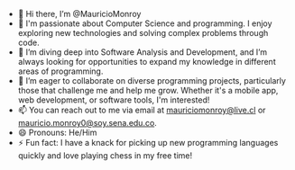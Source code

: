 - 👋 Hi there, I’m @MauricioMonroy
- 👀 I'm passionate about Computer Science and programming. I enjoy exploring new technologies and solving complex problems through code.
- 🌱 I’m diving deep into Software Analysis and Development, and I’m always looking for opportunities to expand my knowledge in different areas of programming.
- 💞️ I’m eager to collaborate on diverse programming projects, particularly those that challenge me and help me grow. Whether it's a mobile app, web development, or software tools, I'm interested!
- 📫 You can reach out to me via email at mauriciomonroy@live.cl or mauricio.monroy0@soy.sena.edu.co.
- 😄 Pronouns: He/Him
- ⚡ Fun fact: I have a knack for picking up new programming languages quickly and love playing chess in my free time!

<!---
MauricioMonroy/MauricioMonroy is a ✨ special ✨ repository because its `README.md` (this file) appears on your GitHub profile.
You can click the Preview link to take a look at your changes.
--->
